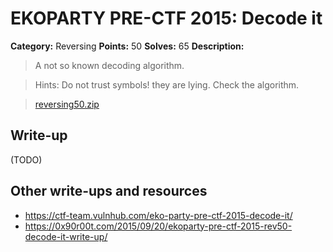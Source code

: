 # EKOPARTY PRE-CTF 2015: Decode it

**Category:** Reversing
**Points:** 50
**Solves:** 65
**Description:**

> A not so known decoding algorithm. 

> Hints: Do not trust symbols! they are lying. Check the algorithm. 

> [reversing50.zip](reversing50.zip)

## Write-up

(TODO)

## Other write-ups and resources

* <https://ctf-team.vulnhub.com/eko-party-pre-ctf-2015-decode-it/>
* <https://0x90r00t.com/2015/09/20/ekoparty-pre-ctf-2015-rev50-decode-it-write-up/>
